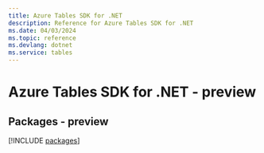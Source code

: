 ```yaml
---
title: Azure Tables SDK for .NET
description: Reference for Azure Tables SDK for .NET
ms.date: 04/03/2024
ms.topic: reference
ms.devlang: dotnet
ms.service: tables
---
```

# Azure Tables SDK for .NET - preview
## Packages - preview
[!INCLUDE [packages](tables-index.md)]